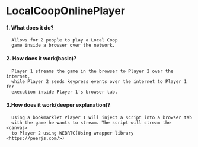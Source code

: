 # LocalCoopOnlinePlayer
  #### 1. What does it do?
      Allows for 2 people to play a Local Coop 
      game inside a browser over the network.
  #### 2. How does it work(basic)?
      Player 1 streams the game in the browser to Player 2 over the internet,
      while Player 2 sends keypress events over the internet to Player 1 for
      execution inside Player 1's browser tab.
  #### 3.How does it work(deeper explanation)?
      Using a bookmarklet Player 1 will inject a script into a browser tab 
      with the game he wants to stream. The script will stream the <canvas>
      to Player 2 using WEBRTC(Using wrapper library <https://peerjs.com/>)
